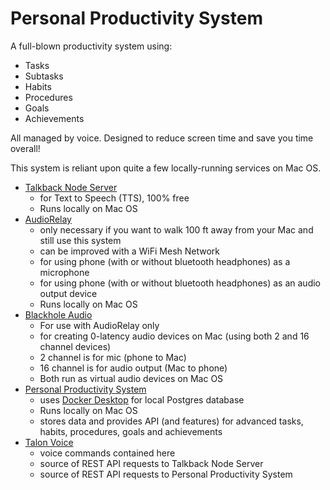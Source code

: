 # Personal Productivity System

A full-blown productivity system using:

* Tasks
* Subtasks
* Habits
* Procedures
* Goals
* Achievements

All managed by voice. Designed to reduce screen time and save you time overall!

This system is reliant upon quite a few locally-running services on Mac OS.

* [Talkback Node Server](https://github.com/adam-edison/talkback-node-server)
  * for Text to Speech (TTS), 100% free
  * Runs locally on Mac OS
* [AudioRelay](https://audiorelay.net/)
  * only necessary if you want to walk 100 ft away from your Mac and still use this system
  * can be improved with a WiFi Mesh Network
  * for using phone (with or without bluetooth headphones) as a microphone
  * for using phone (with or without bluetooth headphones) as an audio output device
  * Runs locally on Mac OS
* [Blackhole Audio](https://existential.audio/blackhole/)
  * For use with AudioRelay only
  * for creating 0-latency audio devices on Mac (using both 2 and 16 channel devices)
  * 2 channel is for mic (phone to Mac)
  * 16 channel is for audio output (Mac to phone)
  * Both run as virtual audio devices on Mac OS
* [Personal Productivity System](https://github.com/adam-edison/personal-productivity-system)
  * uses [Docker Desktop](https://www.docker.com/products/docker-desktop/) for local Postgres database
  * Runs locally on Mac OS
  * stores data and provides API (and features) for advanced tasks, habits, procedures, goals and achievements
* [Talon Voice](https://talonvoice.com/)
  * voice commands contained here
  * source of REST API requests to Talkback Node Server
  * source of REST API requests to Personal Productivity System
